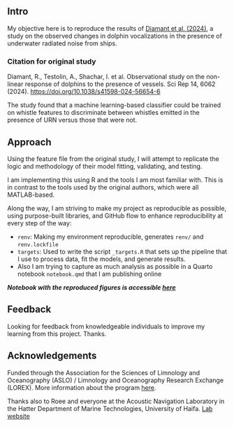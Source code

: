 ## Intro

My objective here is to reproduce the results of [Diamant et al. (2024)](https://doi.org/10.1038/s41598-024-56654-6), a study on the observed changes in dolphin vocalizations in the presence of underwater radiated noise from ships.

### Citation for original study
Diamant, R., Testolin, A., Shachar, I. et al. Observational study on the non-linear response of dolphins to the presence of vessels. Sci Rep 14, 6062 (2024). https://doi.org/10.1038/s41598-024-56654-6

The study found that a machine learning-based classifier could be trained on whistle features to discriminate between whistles emitted in the presence of URN versus those that were not.

## Approach

Using the feature file from the original study, I will attempt to replicate the logic and methodology of their model fitting, validating, and testing.

I am implementing this using R and the tools I am most familiar with. This is in contrast to the tools used by the original authors, which were all MATLAB-based.

Along the way, I am striving to make my project as reproducible as possible, using purpose-built libraries, and GitHub flow to enhance reproducibility at every step of the way:
- `renv`: Making my environment reproducible, generates `renv/` and `renv.lockfile`
- `targets`: Used to write the script `_targets.R` that sets up the pipeline that I use to process data, fit the models, and generate results.
- Also I am trying to capture as much analysis as possible in a Quarto notebook `notebook.qmd` that I am publishing online

***Notebook with the reproduced figures is accessible [here](https://jackvfb.github.io/dolphin-vessel-classifier/notebook.html)***

## Feedback

Looking for feedback from knowledgeable individuals to improve my learning from this project. Thanks.

## Acknowledgements
Funded through the Association for the Sciences of Limnology and Oceanography (ASLO) / Limnology and Oceanography Research Exchange (LOREX). More information about the program [here](https://www.aslo.org/lorex/).

Thanks also to Roee and everyone at the Acoustic Navigation Laboratory in the Hatter Department of Marine Technologies, University of Haifa. [Lab website](https://sites.google.com/edu.haifa.ac.il/anl)
